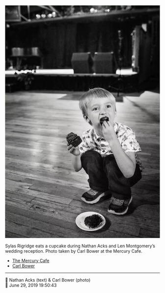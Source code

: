 ![Sylas Rigridge eats a cupcake](assets/819f5b4656838a21e9645e0aae094e95.webp)

Sylas Rigridge eats a cupcake during Nathan Acks and Len Montgomery’s wedding reception. Photo taken by Carl Bower at the Mercury Cafe.

* [The Mercury Cafe](http://mercurycafe.com)
* [Carl Bower](https://carlbowerphotos.com)

- - - -

<span aria-hidden="true">👥</span> Nathan Acks (text) & Carl Bower (photo)  
<span aria-hidden="true">📅</span> June 29, 2019 19:50:43
